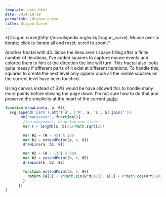 ```yaml
---
template: post.html
date: 2014-10-19
permalink: /dragon-curve
title: Dragon Curve
---
```


<link rel="stylesheet" type="text/css" href="/javascripts/posts/dragonCurve/style.css">

<div id='dragon-curve'></div>
*[Dragon curve](http://en.wikipedia.org/wiki/Dragon_curve). Mouse over to iterate; click to <a id='step'>iterate all</a> and <a id='reset'>reset</a>; scroll to zoom.*

Another fractal with d3. Since the lines aren't space filling after a finite number of iterations, I've added squares to capture mouse events and colored them to hint at the direction the line will turn. This fractal also looks quite messy if different parts of it exist at different iterations. To handle this, squares to create the next level only appear once all the visible squares on the current level have been touched. 

Using canvas instead of SVG would be have allowed this to handle many more points before slowing the page down. I'm not sure how to do that and preserve the  simplicity at the heart of the current [code](https://github.com/1wheel/roadtolarissa/blob/master/source/javascripts/posts/dragonCurve/script.js): 

```javascript
function drawLine(a, b, θ){
  svg.append('path').attr('d', ['M', a, 'L', b].join(''))
      .on('mouseover', function(){
        //on mouseover, draw two new lines
        var ℓ = length(a, b)/(2*Math.sqrt(2))

        var θ1 = (θ - 45) % 360
        var b1 = extendPoint(a, ℓ, θ1)
        drawLine(a, b1, θ1)

        var θ2 = (θ - 135) % 360
        var b2 = extendPoint(b, ℓ, θ2)
        drawLine(b, b2, θ2)

        function extendPoint(a, ℓ, θ){
          return [a[0] + ℓ*Math.sin(θ*π/180), a[1] + ℓ*Math.cos(θ*π/180)]
        }
      })
}
```



<script src="/javascripts/libs/d3.4.11.js" type="text/javascript"></script>
<script src="/javascripts/libs/lodash.js" type="text/javascript"></script>

<script src="/javascripts/posts/negBarTransition/lib.js" type="text/javascript"></script>

<script src="/javascripts/posts/dragonCurve/script.js" type="text/javascript"></script>

<meta property="og:image" content="/images/thumbnails/215-teeth.png" />